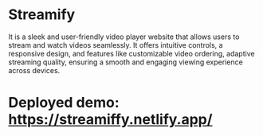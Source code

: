 # Streamify
It is a sleek and user-friendly video player website that allows users to stream and watch videos seamlessly. It offers intuitive controls, a responsive design, and features like customizable video ordering, adaptive streaming quality, ensuring a smooth and engaging viewing experience across devices.
# Deployed demo: https://streamiffy.netlify.app/
